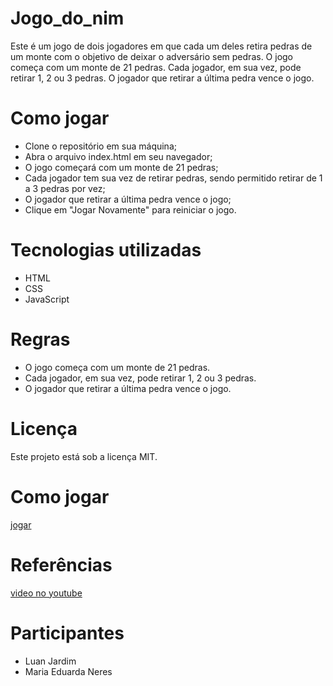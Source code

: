 # Jogo_do_nim

Este é um jogo de dois jogadores em que cada um deles retira pedras de um monte com o objetivo de deixar o adversário sem pedras. O jogo começa com um monte de 21 pedras. Cada jogador, em sua vez, pode retirar 1, 2 ou 3 pedras. O jogador que retirar a última pedra vence o jogo.

# Como jogar

- Clone o repositório em sua máquina;
- Abra o arquivo index.html em seu navegador;
- O jogo começará com um monte de 21 pedras;
- Cada jogador tem sua vez de retirar pedras, sendo permitido retirar de 1 a 3 pedras por vez;
- O jogador que retirar a última pedra vence o jogo;
- Clique em "Jogar Novamente" para reiniciar o jogo.

# Tecnologias utilizadas
- HTML
- CSS
- JavaScript

# Regras
- O jogo começa com um monte de 21 pedras.
- Cada jogador, em sua vez, pode retirar 1, 2 ou 3 pedras.
- O jogador que retirar a última pedra vence o jogo.

# Licença
Este projeto está sob a licença MIT.

# Como jogar
<a href="http://luanmariaeduardarecuperacao.netlify.app/">jogar</a>

# Referências
<a href="https://www.youtube.com/watch?v=94eby0vJPyQ&t=522s">video no youtube</a>

# Participantes
- Luan Jardim
- Maria Eduarda Neres
